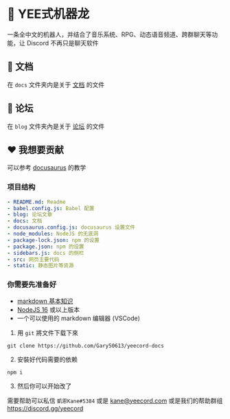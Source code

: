 # 🦖 YEE式机器龙

一条全中文的机器人，并结合了音乐系统、RPG、动态语音频道、跨群聊天等功能，让 Discord 不再只是聊天软件

## 📖 文档

在 `docs` 文件夹内是关于 [文档](https://yeecord.com/docs/) 的文件

## 📝 论坛

在 `blog` 文件夹內是关于 [论坛](https://yeecord.com/blog/) 的文件

## ❤️ 我想要贡献

可以参考 [docusaurus](https://docusaurus.io/) 的教学

### 项目结构

```yaml
- README.md: Readme
- babel.config.js: Babel 配置
- blog: 论坛文章
- docs: 文档
- docusaurus.config.js: docusaurus 设置文件
- node_modules: NodeJS 的无底洞
- package-lock.json: npm 的设置
- package.json: npm 的设置
- sidebars.js: docs 的侧栏
- src: 网页主要代码
- static: 静态图片等资源
```

### 你需要先准备好

- [markdown 基本知识](https://markdown.com.cn/intro.html)
- [NodeJS 16](https://nodejs.org/download) 或以上版本
- 一个可以使用的 markdown 编辑器 (VSCode)

1. 用 `git` 將文件下载下來

```shell
git clone https://github.com/Gary50613/yeecord-docs
```

2. 安裝好代码需要的依赖

```shell
npm i
```

3. 然后你可以开始改了

需要帮助可以私信 `凱恩Kane#5384` 或是 [kane@yeecord.com](mailto:kane@yeecord.com) 或是我们的帮助群组 https://discord.gg/yeecord
